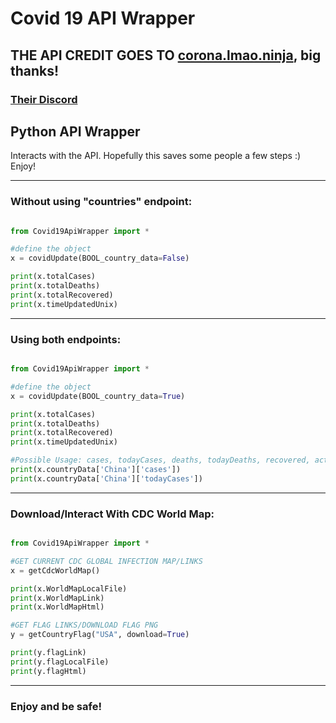 # Covid 19 API Wrapper

## THE API CREDIT GOES TO [corona.lmao.ninja](https://github.com/NovelCOVID/API), big thanks!
### [Their Discord](https://discordapp.com/invite/EvbMshU)

## Python API Wrapper
Interacts with the API.
Hopefully this saves some people a few steps :)
Enjoy!

-------

### Without using "countries" endpoint:

```py

from Covid19ApiWrapper import *

#define the object
x = covidUpdate(BOOL_country_data=False)

print(x.totalCases)
print(x.totalDeaths)
print(x.totalRecovered)
print(x.timeUpdatedUnix)
```
-------

### Using both endpoints:
```py

from Covid19ApiWrapper import *

#define the object
x = covidUpdate(BOOL_country_data=True)

print(x.totalCases)
print(x.totalDeaths)
print(x.totalRecovered)
print(x.timeUpdatedUnix)

#Possible Usage: cases, todayCases, deaths, todayDeaths, recovered, active, critical, casesPerOneMillion
print(x.countryData['China']['cases'])
print(x.countryData['China']['todayCases'])

```
-------

### Download/Interact With CDC World Map:
```py

from Covid19ApiWrapper import *

#GET CURRENT CDC GLOBAL INFECTION MAP/LINKS
x = getCdcWorldMap()

print(x.WorldMapLocalFile)
print(x.WorldMapLink)
print(x.WorldMapHtml)

#GET FLAG LINKS/DOWNLOAD FLAG PNG
y = getCountryFlag("USA", download=True)

print(y.flagLink)
print(y.flagLocalFile)
print(y.flagHtml)


```
-------
### Enjoy and be safe!
